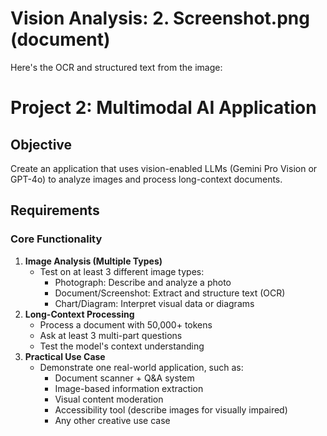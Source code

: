 # Vision Analysis: 2. Screenshot.png (document)

Here's the OCR and structured text from the image:

# Project 2: Multimodal AI Application

## Objective
Create an application that uses vision-enabled LLMs (Gemini Pro Vision or GPT-4o) to analyze images and process long-context documents.

## Requirements

### Core Functionality
1.  **Image Analysis (Multiple Types)**
    *   Test on at least 3 different image types:
        *   Photograph: Describe and analyze a photo
        *   Document/Screenshot: Extract and structure text (OCR)
        *   Chart/Diagram: Interpret visual data or diagrams
2.  **Long-Context Processing**
    *   Process a document with 50,000+ tokens
    *   Ask at least 3 multi-part questions
    *   Test the model's context understanding
3.  **Practical Use Case**
    *   Demonstrate one real-world application, such as:
        *   Document scanner + Q&A system
        *   Image-based information extraction
        *   Visual content moderation
        *   Accessibility tool (describe images for visually impaired)
        *   Any other creative use case
